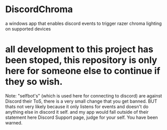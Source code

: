 # DiscordChroma
a windows app that enables discord events to trigger razer chroma lighting on supported devices

# all development to this project has been stoped, this repository is only here for someone else to continue if they so wish.

Note: "selfbot's" (which is used here for connecting to discord) are against Discord their ToS,
there is a very small change that you get banned.
BUT thats not very likely because it only listens for events and doesn't do anything else in discord it self.
and my app would fall outside of their statement here Discord Support page,
judge for your self.
You have been warned.
